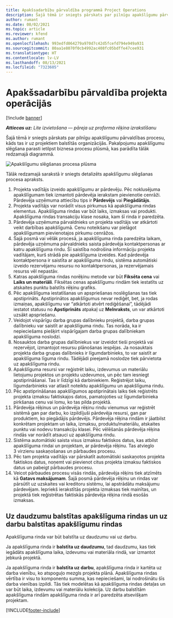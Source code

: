 ```yaml
---
title: Apakšsadarbību pārvaldība programmā Project Operations
description: Šajā tēmā ir sniegts pārskats par pilnīgu apakšlīgumu pārvaldības procesu, kāds tas parasti ir uz projektiem balstītās organizācijās.
author: rumant
ms.date: 08/02/2021
ms.topic: article
ms.reviewer: kfend
ms.author: rumant
ms.openlocfilehash: 993edfd064279a970d7c42d5fcefd794e949a931
ms.sourcegitcommit: 80aa1e8070f0cb4992ac408fc05bdffe47cee931
ms.translationtype: HT
ms.contentlocale: lv-LV
ms.lasthandoff: 08/13/2021
ms.locfileid: "7323605"
---
```

# <a name="subcontract-management-in-project-operations"></a>Apakšsadarbību pārvaldība projekta operācijās

[!include [banner](../../includes/dataverse-preview.md)]

_**Attiecas uz:** Lite izvietošana — pāreja uz proforma rēķina izrakstīšanu_

Šajā tēmā ir sniegts pārskats par pilnīgu apakšlīgumu pārvaldības procesu, kāds tas ir uz projektiem balstītās organizācijās. Pakalpojumu apakšlīgumu slēgšana parasti ietilpst biznesa procesu plūsmā, kas parādīta tālāk redzamajā diagrammā.

![Apakšlīgumu slēgšanas procesa plūsma](../media/SubcontractingProcessFlow.png)

Tālāk redzamajā sarakstā ir sniegts detalizēts apakšlīgumu slēgšanas procesa apraksts.

1. Projekta vadītājs izveido apakšlīgumu ar pārdevēju. Pēc noklusējuma apakšlīgumam tiek izmantoti pārdevēja ierakstam pievienotie cenrāži. Pārdevēja uzņēmuma attiecību tips ir **Pārdevējs** vai **Piegādātājs**.
2. Projekta vadītājs var norādīt visus pirkumus kā apakšlīguma rindas elementus. Apakšlīguma rindas var būt laiks, izmaksas vai produkti. Apakšlīguma rindas transakciju klase nosaka, kam šī rinda ir paredzēta.
3. Pārdevēja uzņēmuma pārvaldnieks un projekta vadītājs var atkārtoti veikt darbības apakšlīgumā. Cenu noteikšanu var pielāgot apakšlīgumam pievienotajos pirkumu cenrāžos.
4. Šajā posmā vai vēlāk procesā, ja apakšlīguma rinda paredzēta laikam, pārdevēja uzņēmuma pārvaldnieks saista pārdevēja kontaktpersonas ar katru apakšlīguma rindu. Šī saistība nodrošina informāciju projekta vadītājam, kurš strādā pie apakšlīguma izveides. Kad pārdevēja kontaktpersona ir saistīta ar apakšlīguma rindu, sistēma automātiski izveido rezervējamu resursu no kontaktpersonas, ja rezervējamais resurss vēl nepastāv.
5. Katras apakšlīguma rindas norēķinu metode var būt **Fiksēta cena** vai **Laiks un materiāli**. Fiksētas cenas apakšlīgumu rindām tiek iestatīts uz atskaites punktu balstīts rēķinu grafiks.
6.  Pēc apakšlīguma iestatīšanas un apspriešanas noslēgšanas tas tiek apstiprināts. Apstiprinātos apakšlīgumus nevar rediģēt, bet, ja rodas izmaiņas, apakšlīgumu var “atkārtoti atvērt rediģēšanai”, tādējādi iestatot statusu no **Apstiprināts** atpakaļ uz **Melnraksts**, un var atkārtoti uzsākt apspriešanu. 
7.  Veidojot vispārīgu darba grupas dalībnieku projektā, darba grupas dalībnieku var saistīt ar apakšlīguma rindu. Tas norāda, ka ir nepieciešams piešķirt vispārīgajam darba grupas dalībniekam apakšlīguma noslodzi.
8.  Nosauktos darba grupas dalībniekus var izveidot tieši projektā vai rezervējot, izmantojot resursu plānošanas iespējas. Ja nosauktais projekta darba grupas dalībnieks ir līgumdarbinieks, to var saistīt ar apakšlīguma līguma rindu. Tādējādi pieejamā noslodze tiek pārvietota uz apakšlīguma rindu.
9.  Apakšlīguma resursi var reģistrēt laiku, izdevumus un materiālu lietojumu projektos un projektu uzdevumos, un pēc tam iesniegt apstiprināšanai. Tas ir līdzīgi kā darbiniekiem. Reģistrējot laiku, līgumdarbinieks var atlasīt noteiktu apakšlīgumu un apakšlīguma rindu.
10. Pēc apstiprināšanas apakšlīgumos apstiprinātais laiks tiek reģistrēts projekta izmaksu faktiskajos datos, pamatojoties uz līgumdarbinieka pirkšanas cenu vai lomu, ko tas pilda projektā.
11. Pārdevēja rēķinus un pārdevēja rēķinu rindu vienumus var reģistrēt sistēmā gan par darbu, ko izpildījuši pārdevēja resursi, gan par produktiem, ko piegādājis pārdevējs. Pārdevēja rēķina rindām ir jāatbilst konkrētam projektam un laika, izmaksu, produktu/materiālu, atskaites punktu vai nodevu transakciju klasei. Pēc vēlēšanās pārdevēja rēķina rindās var norādīt atsauci uz apakšlīguma rindu.
12. Sistēma automātiski saista visus izmaksu faktiskos datus, kas atbilst apakšlīguma rindai un projektam, ar pārdevēja rēķinu. Tas atvieglo 3 virzienu saskaņošanas un pārbaudes procesu.
13. Pēc tam projekta vadītājs var pārskatīt automātiski saskaņotos projekta faktiskos datus, noņemt vai pievienot citus projekta izmaksu faktiskos datus un pabeigt pārbaudes procesu.
14. Veicot pārbaudes procesu visās rindās, pārdevēja rēķins tiek atzīmēts kā **Gatavs maksājumam**. Šajā posmā pārdevēja rēķinu un rindas var pārsūtīt uz uzskaites vai kreditoru sistēmu, lai apstrādātu maksājumu pārdevējam. Iepriekš ierakstītās projekta izmaksas tiek mainītas, un projektā tiek reģistrētas faktiskās pārdevēja rēķina rindā esošās izmaksas.

## <a name="quantity-based-subcontract-lines-and-work-based-subcontract-lines"></a>Uz daudzumu balstītas apakšlīguma rindas un uz darbu balstītas apakšlīgumu rindas

Apakšlīguma rinda var būt balstīta uz daudzumu vai uz darbu. 

Ja apakšlīguma rinda ir **balstīta uz daudzumu**, tad daudzumu, kas tiek iegādāts apakšlīguma laika, izdevumu vai materiāla rindā, var izmantot jebkurā projektā.

Ja apakšlīguma rinda ir **balstīta uz darbu**, apakšlīguma rinda ir kartēta uz darba vienību, ko atspoguļo mezgls projekta plānā. Apakšlīguma rindas vērtība ir visu to komponentu summa, kas nepieciešami, lai nodrošinātu šīs darba vienības izpildi. Tās tiek modelētas kā apakšlīguma rindas detaļas un var būt laika, izdevumu vai materiālu kolekcija. Uz darbu balstītām apakšlīguma rindām apakšlīguma rinda ir arī paredzēta atsevišķam projektam.

[!INCLUDE[footer-include](../../includes/footer-banner.md)]

